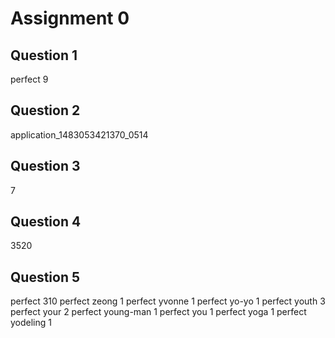 Assignment 0
============
Question 1
----------
perfect 9

Question 2
----------
application_1483053421370_0514

Question 3
----------
7

Question 4
----------
3520

Question 5
----------
perfect	310
perfect zeong	1
perfect yvonne	1
perfect yo-yo	1
perfect youth	3
perfect your	2
perfect young-man	1
perfect you	1
perfect yoga	1
perfect yodeling	1
